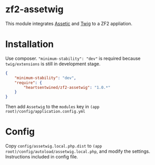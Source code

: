 # zf2-assetwig

This module integrates [Assetic](https://github.com/kriswallsmith/assetic) and [Twig](http://twig.sensiolabs.org/) to a ZF2 appliation.

# Installation

Use composer. `"minimum-stability": "dev"` is required because `twig/extensions` is still in development stage.

```json
{
    "minimum-stability": "dev",
    "require": {
        "heartsentwined/zf2-assetwig": "1.0.*"
    }
}
```

Then add `Assetwig` to the `modules` key in `(app root)/config/application.config.yml`

# Config

Copy `config/assetwig.local.php.dist` to `(app root)/config/autoload/assetwig.local.php`, and modify the settings. Instructions included in config file.
